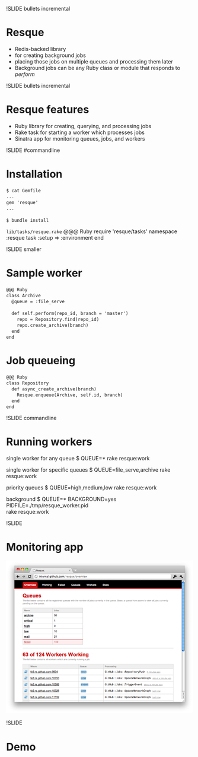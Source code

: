 !SLIDE bullets incremental

# Resque #

* Redis-backed library
* for creating background jobs
* placing those jobs on multiple queues and processing them later
* Background jobs can be any Ruby class or module that responds to *perform*

!SLIDE bullets incremental

# Resque features #

* Ruby library for creating, querying, and processing jobs
* Rake task for starting a worker which processes jobs
* Sinatra app for monitoring queues, jobs, and workers

!SLIDE #commandline

# Installation

    $ cat Gemfile
    ...
    gem 'resque'
    ...

    $ bundle install

`lib/tasks/resque.rake`
    @@@ Ruby
    require 'resque/tasks'
    namespace :resque
      task :setup => :environment
    end


!SLIDE smaller
# Sample worker #

    @@@ Ruby
    class Archive
      @queue = :file_serve

      def self.perform(repo_id, branch = 'master')
        repo = Repository.find(repo_id)
        repo.create_archive(branch)
      end
    end

# Job queueing #

    @@@ Ruby
    class Repository
      def async_create_archive(branch)
        Resque.enqueue(Archive, self.id, branch)
      end
    end

!SLIDE commandline

# Running workers #

single worker for any queue
    $ QUEUE=* rake resque:work

single worker for specific queues
    $ QUEUE=file_serve,archive rake resque:work

priority queues
    $ QUEUE=high,medium,low rake resque:work

background
    $ QUEUE=* BACKGROUND=yes PIDFILE=./tmp/resque_worker.pid \
      rake resque:work

!SLIDE

# Monitoring app

![Resque web](resque_web.png)

!SLIDE

# Demo
